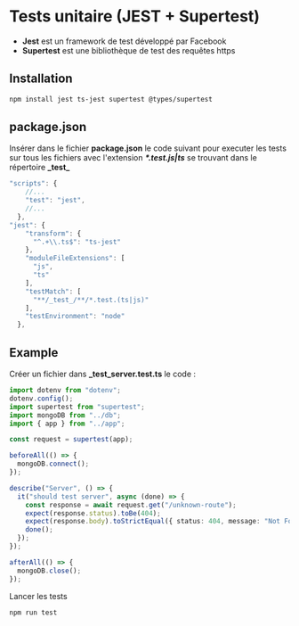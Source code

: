 # Tests unitaire (JEST + Supertest)

- **Jest** est un framework de test développé par Facebook
- **Supertest** est une bibliothèque de test des requêtes https

## Installation

```zsh
npm install jest ts-jest supertest @types/supertest
```

## package.json

Insérer dans le fichier **package.json** le code suivant pour executer les tests sur tous les fichiers avec l'extension ***\*.test.js|ts*** se trouvant dans le répertoire **\_test\_**

```ts
"scripts": {
    //...
    "test": "jest",
    //...
  },
"jest": {
    "transform": {
      "^.+\\.ts$": "ts-jest"
    },
    "moduleFileExtensions": [
      "js",
      "ts"
    ],
    "testMatch": [
      "**/_test_/**/*.test.(ts|js)"
    ],
    "testEnvironment": "node"
  },
```

## Example

Créer un fichier dans **\_test\_server.test.ts** le code :

```ts
import dotenv from "dotenv";
dotenv.config();
import supertest from "supertest";
import mongoDB from "../db";
import { app } from "../app";

const request = supertest(app);

beforeAll(() => {
  mongoDB.connect();
});

describe("Server", () => {
  it("should test server", async (done) => {
    const response = await request.get("/unknown-route");
    expect(response.status).toBe(404);
    expect(response.body).toStrictEqual({ status: 404, message: "Not Found" });
    done();
  });
});

afterAll(() => {
  mongoDB.close();
});
```

Lancer les tests

```zsh
npm run test
```
